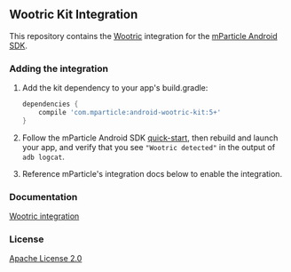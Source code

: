 ## Wootric Kit Integration

This repository contains the [Wootric](https://www.wootric.com) integration for the [mParticle Android SDK](https://github.com/mParticle/mparticle-android-sdk).

### Adding the integration

1. Add the kit dependency to your app's build.gradle:

    ```groovy
    dependencies {
        compile 'com.mparticle:android-wootric-kit:5+'
    }
    ```
2. Follow the mParticle Android SDK [quick-start](https://github.com/mParticle/mparticle-android-sdk), then rebuild and launch your app, and verify that you see `"Wootric detected"` in the output of `adb logcat`.
3. Reference mParticle's integration docs below to enable the integration.

### Documentation

[Wootric integration](http://docs.mparticle.com/?java#wootric)

### License

[Apache License 2.0](http://www.apache.org/licenses/LICENSE-2.0)